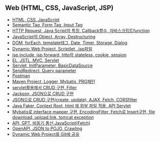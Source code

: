 ## Web (HTML, CSS, JavaScript, JSP)
- [HTML, CSS, JavaScript](https://github.com/LeeKangHo1/My-Java-Study/blob/main/4.%20Web%20Development%20HTML%2C%20CSS%2C%20JS%2C%20JSP/2024.09.03%20HTML%2C%20CSS%2C%20JavaScript.md)
- [Semantic Tag, Form Tag, Input Tag](https://github.com/LeeKangHo1/My-Java-Study/blob/main/4.%20Web%20Development%20HTML%2C%20CSS%2C%20JS%2C%20JSP/2024.09.04%20Semantic%20Tag%2C%20Form%20Tag%2C%20Input%20Tag.md)
- [HTTP Request, Java Script의 특징, Callback함수, 자바스크립트function](https://github.com/LeeKangHo1/My-Java-Study/blob/main/4.%20Web%20Development%20HTML%2C%20CSS%2C%20JS%2C%20JSP/2024.09.05%20HTTP%20Request%2C%20Java%20Script%EC%9D%98%20%ED%8A%B9%EC%A7%95%2C%20Callback%ED%95%A8%EC%88%98%2C%20%EC%9E%90%EB%B0%94%EC%8A%A4%ED%81%AC%EB%A6%BD%ED%8A%B8function.md)
- [JavaScript의 Object, Array, Destructuring](https://github.com/LeeKangHo1/My-Java-Study/blob/main/4.%20Web%20Development%20HTML%2C%20CSS%2C%20JS%2C%20JSP/2024.09.06%20JavaScript%EC%9D%98%20Object%2C%20Array%2C%20Destructuring.md)
- [DOM, forEach, template태그, Date, Timer, Storage, Dialog](https://github.com/LeeKangHo1/My-Java-Study/blob/main/4.%20Web%20Development%20HTML%2C%20CSS%2C%20JS%2C%20JSP/2024.09.09%20DOM%2C%20forEach%2C%20template%ED%83%9C%EA%B7%B8%2C%20Date%2C%20Timer%2C%20Storage%2C%20Dialog.md)
- [Dynamic Web Project, Scriptlet, .jsp파일](https://github.com/LeeKangHo1/My-Java-Study/blob/main/4.%20Web%20Development%20HTML%2C%20CSS%2C%20JS%2C%20JSP/2024.09.10%20Dynamic%20Web%20Project%2C%20Scriptlet%2C%20.jsp%ED%8C%8C%EC%9D%BC.md)
- [jsp include, jsp forward, http의 stateless, cookie, session](https://github.com/LeeKangHo1/My-Java-Study/blob/main/4.%20Web%20Development%20HTML%2C%20CSS%2C%20JS%2C%20JSP/2024.09.11%20jsp%20include%2C%20jsp%20forward%2C%20http%EC%9D%98%20stateless%2C%20cookie%2C%20session.md)
- [EL, JSTL, MVC, Servlet](https://github.com/LeeKangHo1/My-Java-Study/blob/main/4.%20Web%20Development%20HTML%2C%20CSS%2C%20JS%2C%20JSP/2024.09.12%20EL%2C%20JSTL%2C%20MVC%2C%20Servlet.md)
- [Servlet, InitParameter, BasicDataSource](https://github.com/LeeKangHo1/My-Java-Study/blob/main/4.%20Web%20Development%20HTML%2C%20CSS%2C%20JS%2C%20JSP/2024.09.13%20Servlet%2C%20InitParameter%2C%20BasicDataSource.md)
- [SendRedirect, Query parameter](https://github.com/LeeKangHo1/My-Java-Study/blob/main/4.%20Web%20Development%20HTML%2C%20CSS%2C%20JS%2C%20JSP/2024.09.14%20SendRedirect%2C%20Query%20parameter.md)
- [Postman](https://github.com/LeeKangHo1/My-Java-Study/blob/main/4.%20Web%20Development%20HTML%2C%20CSS%2C%20JS%2C%20JSP/2024.09.15%20Postman.md)
- [Maven Project, Logger, Mybatis, PRG패턴](https://github.com/LeeKangHo1/My-Java-Study/blob/main/4.%20Web%20Development%20HTML%2C%20CSS%2C%20JS%2C%20JSP/2024.09.19%20Maven%20Project%2C%20Logger%2C%20Mybatis%2C%20PRG%ED%8C%A8%ED%84%B4.md)
- [servlet활용해서 CRUD 구현, Filter](https://github.com/LeeKangHo1/My-Java-Study/blob/main/4.%20Web%20Development%20HTML%2C%20CSS%2C%20JS%2C%20JSP/2024.09.20%20servlet%ED%99%9C%EC%9A%A9%ED%95%B4%EC%84%9C%20CRUD%20%EA%B5%AC%ED%98%84%2C%20Filter.md)
- [Jackson, JSON으로 CRUD 구현](https://github.com/LeeKangHo1/My-Java-Study/blob/main/4.%20Web%20Development%20HTML%2C%20CSS%2C%20JS%2C%20JSP/2024.09.23%20Jackson%2C%20JSON%EC%9C%BC%EB%A1%9C%20CRUD%20%EA%B5%AC%ED%98%84.md)
- [JSON으로 CRUD 구현(create, update), AJAX, Fetch, CORSfilter](https://github.com/LeeKangHo1/My-Java-Study/blob/main/4.%20Web%20Development%20HTML%2C%20CSS%2C%20JS%2C%20JSP/2024.09.24%20JSON%EC%9C%BC%EB%A1%9C%20CRUD%20%EA%B5%AC%ED%98%84(create%2C%20update)%2C%20AJAX%2C%20Fetch%2C%20CORSfilter.md)
- [Java Faker, Context Root, html 에 외부 파일 적용, API Servlet](https://github.com/LeeKangHo1/My-Java-Study/blob/main/4.%20Web%20Development%20HTML%2C%20CSS%2C%20JS%2C%20JSP/2024.09.25%20Java%20Faker%2C%20Context%20Root%2C%20html%20%EC%97%90%20%EC%99%B8%EB%B6%80%20%ED%8C%8C%EC%9D%BC%20%EC%A0%81%EC%9A%A9%2C%20API%20Servlet.md)
- [Mybatis로 interface mapper 구현, EncodingFilter, Fetch로 Insert구현, file download, upload link, tomcat exception](https://github.com/LeeKangHo1/My-Java-Study/blob/main/4.%20Web%20Development%20HTML%2C%20CSS%2C%20JS%2C%20JSP/2024.09.26%20Mybatis%EB%A1%9C%20interface%20mapper%20%EA%B5%AC%ED%98%84%2C%20EncodingFilter%2C%20Fetch%EB%A1%9C%20Insert%EA%B5%AC%ED%98%84%2C%20file%20download%2C%20upload%20link%2C%20tomcat%20exception.md)
- [API, GPT, 비동기 통신 JavaScript(Fetch)](https://github.com/LeeKangHo1/My-Java-Study/blob/main/4.%20Web%20Development%20HTML%2C%20CSS%2C%20JS%2C%20JSP/2024.09.27%20API%2C%20GPT%2C%20%EB%B9%84%EB%8F%99%EA%B8%B0%20%ED%86%B5%EC%8B%A0%20JavaScript(Fetch).md)
- [OpenAPI, JSON to POJO, Crawling](https://github.com/LeeKangHo1/My-Java-Study/blob/main/4.%20Web%20Development%20HTML%2C%20CSS%2C%20JS%2C%20JSP/2024.09.30%20OpenAPI%2C%20JSON%20to%20POJO%2C%20Crawling.md)
- [Dynamic Web Project를 Git에 공유](https://github.com/LeeKangHo1/My-Java-Study/blob/main/4.%20Web%20Development%20HTML%2C%20CSS%2C%20JS%2C%20JSP/2024.10.01%20Dynamic%20Web%20Project%EB%A5%BC%20Git%EC%97%90%20%EA%B3%B5%EC%9C%A0.md)

